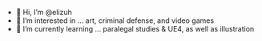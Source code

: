 - 👋 Hi, I’m @elizuh
- 👀 I’m interested in ... art, criminal defense, and video games 
- 🌱 I’m currently learning ... paralegal studies & UE4, as well as illustration

